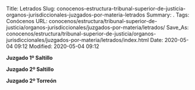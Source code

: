 Title: Letrados
Slug: conocenos-estructura-tribunal-superior-de-justicia-organos-jurisdiccionales-juzgados-por-materia-letrados
Summary: .
Tags: Conócenos
URL: conocenos/estructura/tribunal-superior-de-justicia/organos-jurisdiccionales/juzgados-por-materia/letrados/
Save_As: conocenos/estructura/tribunal-superior-de-justicia/organos-jurisdiccionales/juzgados-por-materia/letrados/index.html
Date: 2020-05-04 09:12
Modified: 2020-05-04 09:12



**Juzgado 1º Saltillo**

**Juzgado 2º Saltillo**

**Juzgado 2º Torreón**



